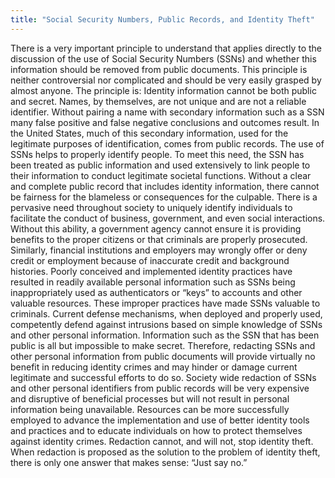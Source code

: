```yaml
---
title: "Social Security Numbers, Public Records, and Identity Theft"
---
```


There is a very important principle to understand that applies directly to the discussion of the use of Social Security Numbers (SSNs) and whether this information should be removed from public documents. This principle is neither controversial nor complicated and should be very easily grasped by almost anyone.
The principle is: Identity information cannot be both public and secret.
Names, by themselves, are not unique and are not a reliable identifier. Without pairing a name with secondary information such as a SSN many false positive and false negative conclusions and outcomes result. In the United States, much of this secondary information, used for the legitimate purposes of identification, comes from public records. The use of SSNs helps to properly identify people. To meet this need, the SSN has been treated as public information and used extensively to link people to their information to conduct legitimate societal functions. Without a clear and complete public record that includes identity information, there cannot be fairness for the blameless or consequences for the culpable.
There is a pervasive need throughout society to uniquely identify individuals to facilitate the conduct of business, government, and even social interactions. Without this ability, a government agency cannot ensure it is providing benefits to the proper citizens or that criminals are properly prosecuted. Similarly, financial institutions and employers may wrongly offer or deny credit or employment because of inaccurate credit and background histories.
Poorly conceived and implemented identity practices have resulted in readily available personal information such as SSNs being inappropriately used as authenticators or “keys” to accounts and other valuable resources. These improper practices have made SSNs valuable to criminals. Current defense mechanisms, when deployed and properly used, competently defend against intrusions based on simple knowledge of SSNs and other personal information.
Information such as the SSN that has been public is all but impossible to make secret. Therefore, redacting SSNs and other personal information from public documents will provide virtually no benefit in reducing identity crimes and may hinder or damage current legitimate and successful efforts to do so. Society wide redaction of SSNs and other personal identifiers from public records will be very expensive and disruptive of beneficial processes but will not result in personal information being unavailable.
Resources can be more successfully employed to advance the implementation and use of better identity tools and practices and to educate individuals on how to protect themselves against identity crimes. Redaction cannot, and will not, stop identity theft. When redaction is proposed as the solution to the problem of identity theft, there is only one answer that makes sense: “Just say no.”

